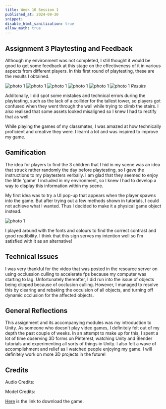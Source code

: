 ```yaml
---
title: Week 10 Session 1
published_at: 2024-09-30
snippet: 
disable_html_sanitization: true
allow_math: true
---
```


## Assignment 3 Playtesting and Feedback

Although my environment was not completed, I still thought it would be good to get some feedback at this stage on the effectiveness of it in various aspects from different players. In this first round of playtesting, these are the results I obtained.

![photo 1](photos/58.png)
![photo 1](photos/59.png)
![photo 1](photos/60.png)
![photo 1](photos/61.png)
![photo 1](photos/62.png)
![photo 1](photos/63.png)
*Results*

Additonally, I did spot some mistakes and technical errors during the playtesting, such as the lack of a collider for the tallest tower, so players got confused when they went through the wall while trying to climb the stairs. I also realised that some assets looked misaligned so I knew I had to rectify that as well.

While playing the games of my classmates, I was amazed at how technically proficient and creative they were. I learnt a lot and was inspired to improve my game.

## Gamification
The idea for players to find the 3 children that I hid in my scene was an idea that struck rather randomly the day before playtesting, so I gave the instructions to my playtesters verbally. I am glad that they seemed to enjoy the little 'game' I included in my environment, so I knew I had to develop a way to display this information within my scene.

My first idea was to try a UI pop-up that appears when the player spawns into the game. But after trying out a few methods shown in tutorials, I could not achieve what I wanted. Thus I decided to make it a physical game object instead.

![photo 1](photos/64.png)

I played around with the fonts and colours to find the correct contrast and good readibility. I think that this sign serves my intention well so I'm satisfied with it as an alternative!

## Technical Issues 

I was very thankful for the video that was posted in the resource server on using occlussion culling to accelerate fps because my computer was starting to lag. Unfortunately thereafter, I did run into the issue of objects being clipped because of occlusion culling. However, I managed to resolve this by clearing and rebaking the occulsion of all objects, and turning off dynamic occlusion for the affected objects.

## General Reflections

This assignment and its accompanying modules was my introduction to Unity. As someone who doesn't play video games, I definitely felt out of my depth the past couple of weeks. In an attempt to make up for this, I spent a lot of time observing 3D forms on Pinterest, watching Unity and Blender tutorials and experimenting all sorts of things in Unity. I also felt a wave of accomplishment and relief as I watched people enjoying my game. I will definitely work on more 3D projects in the future!

## Credits

Audio Credits:


Model Credits:

[Here]() is the link to download the game.